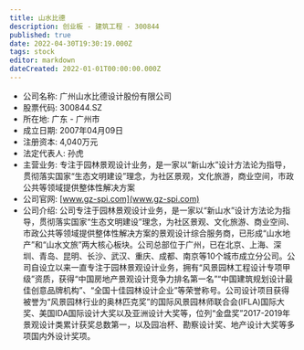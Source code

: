 ```yaml
---
title: 山水比德
description: 创业板 - 建筑工程 - 300844
published: true
date: 2022-04-30T19:30:19.000Z
tags: stock
editor: markdown
dateCreated: 2022-01-01T00:00:00.000Z
---
```


- 公司名称: 广州山水比德设计股份有限公司
- 股票代码: 300844.SZ
- 所在地: 广东 - 广州市
- 成立日期: 2007年04月09日
- 注册资本: 4,040万元
- 法定代表人: 孙虎
- 主营业务: 专注于园林景观设计业务，是一家以“新山水”设计方法论为指导，贯彻落实国家“生态文明建设”理念，为社区景观，文化旅游，商业空间，市政公共等领域提供整体性解决方案
- 公司官网: [www.gz-spi.com](www.gz-spi.com)
- 公司介绍: 公司专注于园林景观设计业务，是一家以“新山水”设计方法论为指导，贯彻落实国家“生态文明建设”理念，为社区景观、文化旅游、商业空间、市政公共等领域提供整体性解决方案的景观设计综合服务商，已形成“山水地产”和“山水文旅”两大核心板块。公司总部位于广州，已在北京、上海、深圳、青岛、昆明、长沙、武汉、重庆、成都、南京等10个城市成立分公司。公司自设立以来一直专注于园林景观设计业务，拥有“风景园林工程设计专项甲级”资质，获得“中国房地产景观设计竞争力排名第一名”“中国建筑规划设计最佳创意品牌机构”、“全国十佳园林设计企业”等荣誉称号。公司设计项目获得被誉为“风景园林行业的奥林匹克奖”的国际风景园林师联合会(IFLA)国际大奖、美国IDA国际设计大奖以及亚洲设计大奖等，位列“金盘奖”2017-2019年景观设计类累计获奖总数第一，以及园冶杯、勘察设计奖、地产设计大奖等多项国内外设计奖项。


